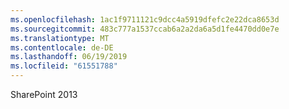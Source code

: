 ```yaml
---
ms.openlocfilehash: 1ac1f9711121c9dcc4a5919dfefc2e22dca8653d
ms.sourcegitcommit: 483c777a1537ccab6a2a2da6a5d1fe4470dd0e7e
ms.translationtype: MT
ms.contentlocale: de-DE
ms.lasthandoff: 06/19/2019
ms.locfileid: "61551788"
---
```

SharePoint 2013
